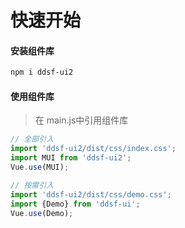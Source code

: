 # 快速开始

#### 安装组件库
```bash
npm i ddsf-ui2
```
#### 使用组件库
> 在 main.js中引用组件库

```javascript
// 全部引入
import 'ddsf-ui2/dist/css/index.css';
import MUI from 'ddsf-ui2';
Vue.use(MUI);

// 按需引入
import 'ddsf-ui2/dist/css/demo.css';
import {Demo} from 'ddsf-ui';
Vue.use(Demo);
```
